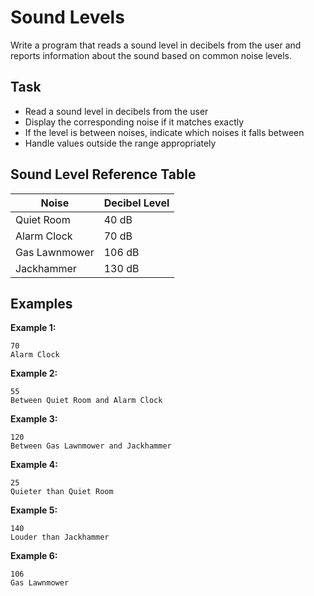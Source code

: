 # Sound Levels

Write a program that reads a sound level in decibels from the user and reports information about the sound based on common noise levels.

## Task
- Read a sound level in decibels from the user
- Display the corresponding noise if it matches exactly
- If the level is between noises, indicate which noises it falls between
- Handle values outside the range appropriately

## Sound Level Reference Table
| Noise         | Decibel Level |
|---------------|---------------|
| Quiet Room    | 40 dB         |
| Alarm Clock   | 70 dB         |
| Gas Lawnmower | 106 dB        |
| Jackhammer    | 130 dB        |

## Examples
**Example 1:**
```
70
Alarm Clock
```

**Example 2:**
```
55
Between Quiet Room and Alarm Clock
```

**Example 3:**
```
120
Between Gas Lawnmower and Jackhammer
```

**Example 4:**
```
25
Quieter than Quiet Room
```

**Example 5:**
```
140
Louder than Jackhammer
```

**Example 6:**
```
106
Gas Lawnmower
```

